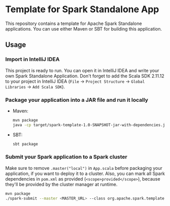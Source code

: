 # Template for Spark Standalone App
This repository contains a template for Apache Spark Standalone applications. You can use either Maven or SBT for building this application.

## Usage
### Import in IntelliJ IDEA
This project is ready to run. You can open it in IntelliJ IDEA and write your own Spark Standalone Application.
Don't forget to add the Scala SDK 2.11.12 to your project in IntelliJ IDEA
(`File` → `Project Structure` → `Global Libraries` → `Add Scala SDK`).

### Package your application into a JAR file and run it locally
* Maven:
  ```bash
  mvn package
  java -cp target/spark-template-1.0-SNAPSHOT-jar-with-dependencies.jar org.apache.spark.template.App
  ```
* SBT:
  ```bash
  sbt package
  ```

### Submit your Spark application to a Spark cluster
Make sure to remove `.master("local")` in `App.scala` before packaging your application, if you want to deploy it to a
cluster. Also, you can mark all Spark dependencies in `pom.xml` as provided (`<scope>provided</scope>`), because
they'll be provided by the cluster manager at runtime.
```bash
mvn package
./spark-submit --master <MASTER_URL> --class org.apache.spark.template.App target/spark-template-1.0-SNAPSHOT-jar-with-dependencies.jar
```